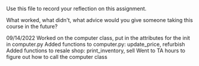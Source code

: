 Use this file to record your reflection on this assignment. 

What worked, what didn't, what advice would you give someone taking this course in the future?

09/14/2022
Worked on the computer class, put in the attributes for the init in computer.py
Added functions to computer.py: update_price, refurbish
Added functions to resale shop: print_inventory, sell
Went to TA hours to figure out how to call the computer class
